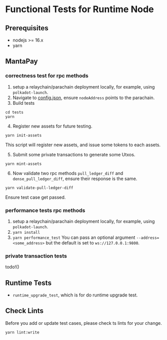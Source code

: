# Functional Tests for Runtime Node

## Prerequisites

- nodejs >= 16.x
- yarn

## MantaPay

### correctness test for rpc methods

1. setup a relaychain/parachain deployment locally, for example, using `polkadot-launch`.
2. Navigate to [config.json](./config/config.json), ensure `nodeAddress` points to the parachain.
3. Build tests

```
cd tests
yarn
```

4. Register new assets for future testing.

```
yarn init-assets
```

This script will register new assets, and issue some tokens to each assets.

5. Submit some private transactions to generate some Utxos.

```
yarn mint-assets
```

6. Now validate two rpc methods `pull_ledger_diff` and `dense_pull_ledger_diff`, ensure their response is the same.

```
yarn validate-pull-ledger-diff
```

Ensure test case get passed.

### performance tests rpc methods

1. setup a relaychain/parachain deployment locally, for example, using `polkadot-launch`.
2. `yarn install`
3. `yarn performance_test`
   You can pass an optional argument `--address=<some_address>` but the default is set to `ws://127.0.0.1:9800`.

### private transaction tests

todo!()

## Runtime Tests

- `runtime_upgrade_test`, which is for do runtime upgrade test.

## Check Lints

Before you add or update test cases, please check ts lints for your change.

```
yarn lint:write
```
